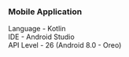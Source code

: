 ### Mobile Application
Language - Kotlin<br>
IDE - Android Studio<br>
API Level - 26 (Android 8.0 - Oreo)


